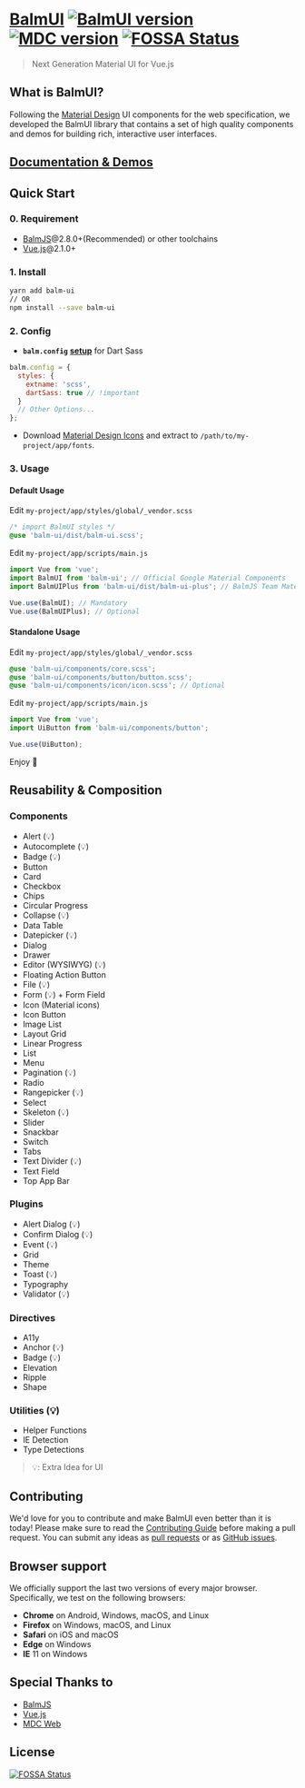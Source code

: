 # [BalmUI](https://material.balmjs.com/) [![BalmUI version][balm-ui-image]][balm-ui-url] [![MDC version][mdc-web-image]][mdc-web-url] [![FOSSA Status][fossa-image]][fossa-url]

> Next Generation Material UI for Vue.js

## What is BalmUI?

Following the [Material Design](https://material.io/components/) UI components for the web specification, we developed the BalmUI library that contains a set of high quality components and demos for building rich, interactive user interfaces.

## [Documentation & Demos](https://material.balmjs.com/)

## Quick Start

### 0. Requirement

- [BalmJS](https://balmjs.com/)@2.8.0+(Recommended) or other toolchains
- [Vue.js](https://vuejs.org/)@2.1.0+

### 1. Install

```sh
yarn add balm-ui
// OR
npm install --save balm-ui
```

### 2. Config

- **`balm.config`** [**setup**](https://balmjs.com/docs/v2/config/styles.html#styles-dartsass) for Dart Sass

```js
balm.config = {
  styles: {
    extname: 'scss',
    dartSass: true // !important
  }
  // Other Options...
};
```

- Download [Material Design Icons](https://material.balmjs.com/material-icons.zip) and extract to `/path/to/my-project/app/fonts`.

### 3. Usage

#### Default Usage

Edit `my-project/app/styles/global/_vendor.scss`

```scss
/* import BalmUI styles */
@use 'balm-ui/dist/balm-ui.scss';
```

Edit `my-project/app/scripts/main.js`

```js
import Vue from 'vue';
import BalmUI from 'balm-ui'; // Official Google Material Components
import BalmUIPlus from 'balm-ui/dist/balm-ui-plus'; // BalmJS Team Material Components

Vue.use(BalmUI); // Mandatory
Vue.use(BalmUIPlus); // Optional
```

#### Standalone Usage

Edit `my-project/app/styles/global/_vendor.scss`

```scss
@use 'balm-ui/components/core.scss';
@use 'balm-ui/components/button/button.scss';
@use 'balm-ui/components/icon/icon.scss'; // Optional
```

Edit `my-project/app/scripts/main.js`

```js
import Vue from 'vue';
import UiButton from 'balm-ui/components/button';

Vue.use(UiButton);
```

Enjoy 👻

## Reusability & Composition

### Components

- Alert (:bulb:)
- Autocomplete (:bulb:)
- Badge (:bulb:)
- Button
- Card
- Checkbox
- Chips
- Circular Progress
- Collapse (:bulb:)
- Data Table
- Datepicker (:bulb:)
- Dialog
- Drawer
- Editor (WYSIWYG) (:bulb:)
- Floating Action Button
- File (:bulb:)
- Form (:bulb:) + Form Field
- Icon (Material icons)
- Icon Button
- Image List
- Layout Grid
- Linear Progress
- List
- Menu
- Pagination (:bulb:)
- Radio
- Rangepicker (:bulb:)
- Select
- Skeleton (:bulb:)
- Slider
- Snackbar
- Switch
- Tabs
- Text Divider (:bulb:)
- Text Field
- Top App Bar

### Plugins

- Alert Dialog (:bulb:)
- Confirm Dialog (:bulb:)
- Event (:bulb:)
- Grid
- Theme
- Toast (:bulb:)
- Typography
- Validator (:bulb:)

### Directives

- A11y
- Anchor (:bulb:)
- Badge (:bulb:)
- Elevation
- Ripple
- Shape

### Utilities (:bulb:)

- Helper Functions
- IE Detection
- Type Detections

> :bulb:: Extra Idea for UI

## Contributing

We'd love for you to contribute and make BalmUI even better than it is today! Please make sure to read the [Contributing Guide](CONTRIBUTING.md) before making a pull request. You can submit any ideas as [pull requests](https://github.com/balmjs/balm-ui/pulls) or as [GitHub issues](https://github.com/balmjs/balm-ui/issues).

## Browser support

We officially support the last two versions of every major browser. Specifically, we test on the following browsers:

- **Chrome** on Android, Windows, macOS, and Linux
- **Firefox** on Windows, macOS, and Linux
- **Safari** on iOS and macOS
- **Edge** on Windows
- **IE** 11 on Windows

## Special Thanks to

- [BalmJS](https://balmjs.com/)
- [Vue.js](https://vuejs.org/)
- [MDC Web](https://material.io/components/)

[balm-ui-image]: https://badge.fury.io/js/balm-ui.svg
[balm-ui-url]: https://www.npmjs.com/package/balm-ui
[mdc-web-image]: https://img.shields.io/badge/mdc--web-7.0.0-blue.svg
[mdc-web-url]: https://www.npmjs.com/package/material-components-web
[fossa-image]: https://app.fossa.io/api/projects/git%2Bgithub.com%2Fbalmjs%2Fbalm-ui.svg?type=shield
[fossa-url]: https://app.fossa.io/projects/git%2Bgithub.com%2Fbalmjs%2Fbalm-ui?ref=badge_shield

## License

[![FOSSA Status](https://app.fossa.io/api/projects/git%2Bgithub.com%2Fbalmjs%2Fbalm-ui.svg?type=large)](https://app.fossa.io/projects/git%2Bgithub.com%2Fbalmjs%2Fbalm-ui?ref=badge_large)
